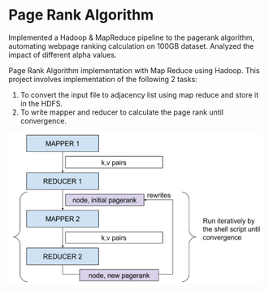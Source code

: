 # Page Rank Algorithm
Implemented a Hadoop & MapReduce pipeline to the pagerank algorithm, automating webpage ranking calculation on 100GB dataset. Analyzed the impact of different alpha values.

Page Rank Algorithm implementation with Map Reduce using Hadoop. This project involves implementation of the following 2 tasks:
1) To convert the input file to adjacency list using map reduce and store it in the HDFS.
2) To write mapper and reducer to calculate the page rank until convergence.
<img src="map-red.PNG" width="500" height="300">
